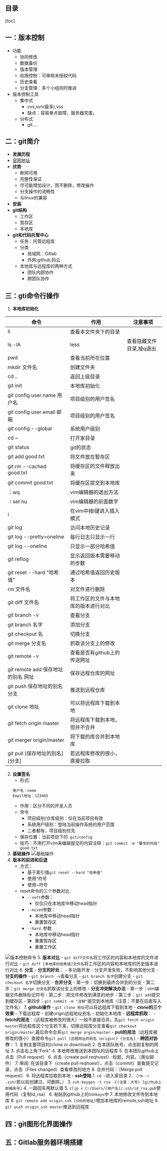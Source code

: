 ## 目录
[toc]
## 一：版本控制
- 功能
    - 协同修改
    - 数据备份
    - 版本管理
    - 权限控制：可审核未授权代码
    - 历史查看
    - 分支管理：多个小组同时推进
- 版本控制工具
    - 集中式
        - cvs,svn(最多),vss
        - 缺点：容易单点故障，服务器完蛋。
    - 分布式
        - git....
## 二：git简介
- **发展历程**
- [官网地址](https://git-scm.com/)
- **优势**
    - 断网可用
    - 完整性保证
    - 尽可能增加设计，而不删除，修改操作
    - 分支操作的流畅性
    - 与linux的兼容
- **安装**
- **git结构**
    - 工作区
    - 暂存区
    - 本地库
- **git和代码托管中心**
    - 任务：托管远程库
    - 分类
        - 局域网：Gitlab
        - 外网:github,码云
    - 本地库与远程库的两种方式
        - 团队内部协作
        - 跨团队协作
## 三：gti命令行操作
1. **本地库初始化**

| 命令                               | 作用                                 | 注意事项                 |
| ---------------------------------- | ------------------------------------ | ------------------------ |
| ll                                 | 查看本文件夹下的目录                 |                          |
| ls -lA                             | less                                 | 查看隐藏文件目录,按q退出 |
| pwd                                | 查看当前所在位置                     |                          |
| mkdir 文件名                       | 创建文件夹                           |                          |
| cd ..                              | 返回上级目录                         |                          |
| git init                           | 本地库初始化                         |                          |
| git config user.name 用户名        | 项目级别的用户签名                   |                          |
| git config user.email 邮箱         | 项目级别的用户签名                   |                          |
| git config --global                | 系统用户级别                         |                          |
| cd ~                               | 打开家目录                           |                          |
| git status                         | git的状态                            |                          |
| git add good.txt                   | 将文件放在暂存区                     |                          |
| git rm --cached good.txt           | 将缓存区的文件释放出来               |                          |
| git commit good.txt                | 将缓存区提交到本地库                 |                          |
| ：wq                               | vim编辑器的退出方法                  |                          |
| ：set nu                           | vim编辑器的前面数字                  |                          |
| i                                  | 在vim中按i键进入插入模式             |                          |
| git log                            | 访问本地历史记录                     |                          |
| git log --pretty=oneline           | 每行日志只显示一行                   |                          |
| git log --oneline                  | 只显示一部分哈希值                   |                          |
| git reflog                         | 显示返回版本需要移动的步数           |                          |
| git reset --hard "哈希值"          | 通过哈希值返回历史版本               |                          |
| rm 文件名                          | 对文件进行删除                       |                          |
| git diff 文件名                    | 将工作区的文件与本地库的版本进行对比 |                          |
| git branch -v                      | 查看分支                             |                          |
| git branch 名字                    | 添加分支                             |                          |
| git checkout 名                    | 切换分支                             |                          |
| git merge 分支名                   | 抓取该分支上的修改                   |                          |
| git remote -v                      | 查看是否有github上的传送网址         |                          |
| git remote add 保存地址的别名 网址 | 保存远程仓库的网址                   |                          |
| git push 保存地址的别名 分支       | 推送到远程仓库                       |                          |
| git clone 地址                     | 可以将远程库下载到本地               |                          |
| git fetch origin master            | 将远程库下载到本地，但并不合并       |                          |
| git merger origin/master           | 将下载的库合并到本地库               |                          |
| git pull [保存地址的别名] [分支]   | 若远程库修改的很小，直接拉取         |                          |

2. **设置签名**
    - 形式:
    ```
    用户名：neme
    Email地址：123465
    ```
    - 作用：区分不同的开发人员
    - 命令
        - 项目级别/仓库级别：仅在当前项目有效
        - 系统用户级别：登陆当前操作系统的用户范围
        - 二者都有，项目级别优先
    - 保存位置：当前项目下的`.git/config`
    - 技巧：不用打开vim来编辑提交的内容注释：`git commit -m "要写的内容" good.txt`
3. **基础操作**
![基础操作](https://note.youdao.com/yws/api/personal/file/804A1EA45F204512BAE46AE0C6854346?method=getImage&version=5384&cstk=uzMgbWDL)
4. **版本的前进和后退**
    - 方式：
        - 基于索引值`git reset --hard "哈希值"`
        - 使用^符号
        - 使用~符号
    - reset命令的三个参数对比
        - `--soft`参数：
            - 仅仅只在本地库中移动head指针
        - `--mixed`参数：
            - 本地库中移动head指针
            - 重置暂存区
        - `--hard `参数
            - 本地库中移动head指针
            - 重置暂存区
            - 重置工作区

![版本控制命令](https://note.youdao.com/yws/api/personal/file/B91271129E944956BE5554E710CEA2B0?method=getImage&version=5433&cstk=k3t5-BI7)
5. **版本对比**
    - `git diff文件名`将工作区的内容和本地库的文件进行对比
    - `git diff [本地库的哈希值]文件名`将工作区的内容和本地库的历史版本进行对比
6. **分支**
    - **分支的好处**：
        - 多功能开发
        - 分支开发失败，不影响其他分支
    - **分支的操作**
        - `git branch -v`查看分支
        - `git branch 名字`创建分支
        - `git checkout 名字`切换分支
    - **合并分支**
        - 第一步：切换到最终合并到的分支
        - 第二步：`git merge 分支名`抓取该分支上的修改
    - **分支冲突解决办法**
        - 第一步：vim编辑文件删除标记符号
        - 第二步：把文件修改到满意的地步
        - 第三步：`git add`提交到缓存区
        - 第四步：`git commit -m "注释"`提交到本地库（注意：不要在后面写入文件名）
7. **github操作**
    - `git clone 地址`可以将远程库下载到本地
    - **clone的三个效果**
        - 下载远程库
        - 创建origin远程地址别名
        - 初始化本地库
    - **远程库抓取**：
        - **fetch的用法**：（远程库被修改的很大）一般不直接合并，先`git fetch origin master`将远程库这个分支抓下来，切换远程库分支查看`git checkout origin/master`,最后命令合并`git merge orgin/master`
        - **pull的用法**（远程库被修改的很小）直接命令`git pull [远程网址的别名（origin）] [分支名]`
    - **跨团对协作**：
        1. 复制主要项目的(clone or download)
        2. 在本团队账号，点击刚复制的网址
        3. 点击右上角"Fork"
        4. 本地修改推送到本团队的远程库
        5. 在本团队github上点击（Pull request）
        6. 点击（create pull reqhuest）:标题，内容。（类似邮件）
        7. 审阅: 在该目录下（create pull reqhuest），点击（commit）查看提交记录，点击（Files changed）查看修改的地方
        8. 合并代码：（Merge pull request）
        9. 将远程库拉取到本地
    - **ssh登陆**
        1. `cd ~`进入家目录
        2. （`rm -r .ssh/`若以前创建过，可删除。）
        3. `ssh-keygen -t rsa -C(注意：大写) [github上邮箱账号]` 
        4. 一路回车用默认值
        5.  `clip < C:/Users/[用户名]/.ssh/id_rsa.pub`使用代码（复制id_rsa）
        6.  粘贴到github上的`SSHkeys`中
        7.  本地修改文件传到本地库
        8.  `git remote add origin_ssh [shh的地址]`增加本地库的remote,ssh地址
        9.  `git push origin_ssh master`推送到远程库
## 四：git图形化界面操作
## 五：Gitlab服务器环境搭建
